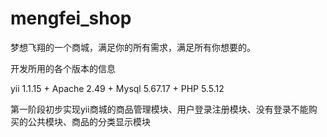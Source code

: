 # mengfei_shop
梦想飞翔的一个商城，满足你的所有需求，满足所有你想要的。

开发所用的各个版本的信息

yii 1.1.15 + Apache 2.49 + Mysql 5.67.17 + PHP 5.5.12


第一阶段初步实现yii商城的商品管理模块、用户登录注册模块、没有登录不能购买的公共模块、商品的分类显示模块